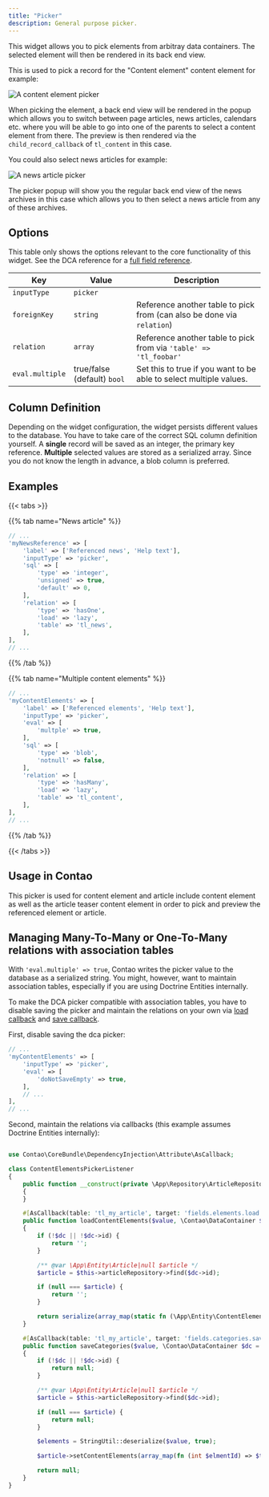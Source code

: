 ```yaml
---
title: "Picker"
description: General purpose picker.
---
```


This widget allows you to pick elements from arbitray data containers. The selected element will then be rendered in its back end view.

This is used to pick a record for the "Content element" content element for example:

![A content element picker](../images/picker_content_element.png?classes=shadow)

When picking the element, a back end view will be rendered in the popup which allows you to switch between page articles, news articles,
calendars etc. where you will be able to go into one of the parents to select a content element from there. The preview is then rendered via 
the `child_record_callback` of `tl_content` in this case.

You could also select news articles for example:

![A news article picker](../images/picker_news.png?classes=shadow)

The picker popup will show you the regular back end view of the news archives in this case which allows you to then select a news article
from any of these archives.


## Options

This table only shows the options relevant to the core functionality of this widget. See the DCA reference for a [full field reference](../../dca/fields).

| Key   | Value | Description
| ----- | ----- | --------------- |
| `inputType` | `picker` | |
| `foreignKey` | `string` | Reference another table to pick from (can also be done via `relation`) |
| `relation` | `array` | Reference another table to pick from via `'table' => 'tl_foobar'` |
| `eval.multiple` | true/false (default) `bool` | Set this to true if you want to be able to select multiple values. |


## Column Definition

Depending on the widget configuration, the widget persists different values to the database. You have to take care of the correct SQL column 
definition yourself. A **single** record will be saved as an integer, the primary key reference. **Multiple** selected values are stored as 
a serialized array. Since you do not know the length in advance, a blob column is preferred. 


## Examples

{{< tabs >}}

{{% tab name="News article" %}}

```php
// ...
'myNewsReference' => [
    'label' => ['Referenced news', 'Help text'],
    'inputType' => 'picker',
    'sql' => [
        'type' => 'integer',
        'unsigned' => true,
        'default' => 0,
    ],
    'relation' => [
        'type' => 'hasOne',
        'load' => 'lazy',
        'table' => 'tl_news',
    ],
],
// ...
```

{{% /tab %}}

{{% tab name="Multiple content elements" %}}

```php
// ...
'myContentElements' => [
    'label' => ['Referenced elements', 'Help text'],
    'inputType' => 'picker',
    'eval' => [
        'multple' => true,
    ],
    'sql' => [
        'type' => 'blob',
        'notnull' => false,
    ],
    'relation' => [
        'type' => 'hasMany',
        'load' => 'lazy',
        'table' => 'tl_content',
    ],
],
// ...
```

{{% /tab %}}

{{< /tabs >}}


## Usage in Contao

This picker is used for content element and article include content element as well as the article teaser content element in order to pick 
and preview the referenced element or article.

## Managing Many-To-Many or One-To-Many relations with association tables

With `'eval.multiple' => true`, Contao writes the picker value to the database as a serialized string. You might, however, want to maintain association tables, especially if you are using Doctrine Entities internally.

To make the DCA picker compatible with association tables, you have to disable saving the picker and maintain the relations on your own via [load callback](/reference/dca/callbacks/#fields-field-load) and [save callback](/reference/dca/callbacks/#fields-field-load).

First, disable saving the dca picker:

```php
// ...
'myContentElements' => [
    'inputType' => 'picker',
    'eval' => [
        'doNotSaveEmpty' => true,
    ],
    // ...
],
// ...
```

Second, maintain the relations via callbacks (this example assumes Doctrine Entities internally):


```php

use Contao\CoreBundle\DependencyInjection\Attribute\AsCallback;

class ContentElementsPickerListener
{
    public function __construct(private \App\Repository\ArticleRepository $articleRepository, private \Doctrine\ORM\EntityManagerInterface $em)
    {
    }

    #[AsCallback(table: 'tl_my_article', target: 'fields.elements.load')]
    public function loadContentElements($value, \Contao\DataContainer $dc = null): string
    {
        if (!$dc || !$dc->id) {
            return '';
        }

        /** @var \App\Entity\Article|null $article */
        $article = $this->articleRepository->find($dc->id);

        if (null === $article) {
            return '';
        }

        return serialize(array_map(static fn (\App\Entity\ContentElement $element) => $element->getId(), $article->getContentElements()->toArray()));
    }

    #[AsCallback(table: 'tl_my_article', target: 'fields.categories.save')]
    public function saveCategories($value, \Contao\DataContainer $dc = null)
    {
        if (!$dc || !$dc->id) {
            return null;
        }

        /** @var \App\Entity\Article|null $article */
        $article = $this->articleRepository->find($dc->id);

        if (null === $article) {
            return null;
        }

        $elements = StringUtil::deserialize($value, true);

        $article->setContentElements(array_map(fn (int $elmentId) => $this->em->getReference(\App\Entity\ContentElement::class, $elementId), $elements));

        return null;
    }
}
```
